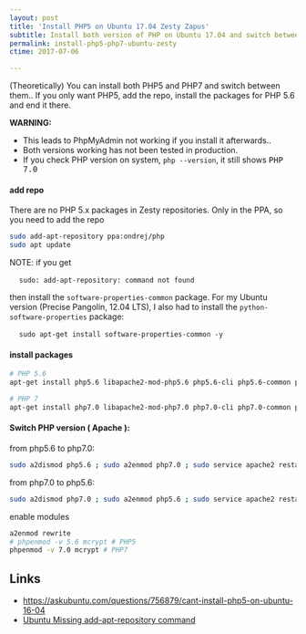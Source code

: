 ```yaml
---
layout: post
title: 'Install PHP5 on Ubuntu 17.04 Zesty Zapus'
subtitle: Install both version of PHP on Ubuntu 17.04 and switch between the two
permalink: install-php5-php7-ubuntu-zesty
ctime: 2017-07-06

---
```


(Theoretically) You can install both PHP5 and PHP7 and switch between them.. If you only want PHP5, add the repo, install the packages for PHP 5.6 and end it there.

<div class="Post-note Post-note--warn">
  <strong>WARNING: </strong> <br />
  <ul>
    <li>This leads to PhpMyAdmin not working if you install it afterwards..</li>
    <li>Both versions working has not been tested in production.</li>
    <li>If you check PHP version on system, <code>php --version</code>, it still shows <samp>PHP 7.0</samp></li>
  </ul>
</div>

#### add repo

There are no PHP 5.x packages in Zesty repositories. Only in the PPA, so you need to add the repo

```bash
sudo add-apt-repository ppa:ondrej/php
sudo apt update
```

<div class="Post-note Post-note--info">
NOTE: if you get 

<pre>
  <code class="language-bash">sudo: add-apt-repository: command not found</code>
</pre>

then install the <code>software-properties-common</code> package. For my Ubuntu version (Precise Pangolin, 12.04 LTS), I also had to install the <code>python-software-properties</code> package:

<pre>
  <code class="language-bash">sudo apt-get install software-properties-common -y</code>
</pre>
</div>

#### install packages

```bash
# PHP 5.6
apt-get install php5.6 libapache2-mod-php5.6 php5.6-cli php5.6-common php5.6-curl php5.6-dev php5.6-gd php5.6-intl php5.6-mcrypt php5.6-mysql  php5.6-recode php5.6-xsl php5.6-pspell php5.6-ps php5.6-imagick php-pear -y

# PHP 7
apt-get install php7.0 libapache2-mod-php7.0 php7.0-cli php7.0-common php7.0-curl php7.0-dev php7.0-gd php7.0-intl php7.0-mcrypt php7.0-mysql php7.0-pspell php7.0-recode php7.0-xsl php-imagick php-pear -y
```

#### Switch PHP version ( Apache ):

from php5.6 to php7.0:

```bash
sudo a2dismod php5.6 ; sudo a2enmod php7.0 ; sudo service apache2 restart
```
from php7.0 to php5.6:

```bash
sudo a2dismod php7.0 ; sudo a2enmod php5.6 ; sudo service apache2 restart
```

enable modules

```bash
a2enmod rewrite
# phpenmod -v 5.6 mcrypt # PHP5
phpenmod -v 7.0 mcrypt # PHP7
```


Links
---

- https://askubuntu.com/questions/756879/cant-install-php5-on-ubuntu-16-04
- [Ubuntu Missing add-apt-repository command](http://lifeonubuntu.com/ubuntu-missing-add-apt-repository-command/)